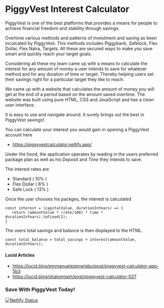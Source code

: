 # PiggyVest Interest Calculator

PiggyVest is one of the best platforms that provides a means for people to achieve financial freedom and stability through savings.

Overtime various methods and patterns of investment and saving as been inculcated by PiggyVest. This methods includes Piggybank, Safelock, Flex Dollar, Flex Naira, Targets. All these are secured ways to make you save smart and quickly reach your target goals.

Considering all these my team came up with a means to calculate the interest for any amount of money a user intends to save for whatever method and for any duration of time or target. Thereby helping users set their savings right for a particular target they like to reach.

We came up with a website that calculates the amount of money you will get at the end of a period based on the amount saved overtime. The website was built using pure HTML, CSS and JavaScript and has a clean user interface.

It is easy to use and navigate around. It surely brings out the best in PiggyVest savings!.


You can calculate your interest you would gain in opening a PiggyVest account  here 

- https://piggyvestcalculator.netlify.app/

Under the hood, the application operates by reading in the users preferred package plan as well as his _Deposit_ and _Time_ they intends to save.

The interest rates are
- Standard (  10% )
- Flex Dollar ( 6% )
- Safe Lock ( 13% )

Once the user chooses his packges, the interest is calculated
```
const interest = (capitalValue, durationInYears) => {
   return (amountValue * (rate/100) * time * durationInYears).toFixed(2);
}
```


The users total savings and balance is then displayed to the HTML.

```
const total_balance = total_savings + interest(amountValue, durationInYears);
```

#### Lucid Articles 
- https://lucid.blog/emmanuelezenwigbo/post/piggyvest-calculator-app-5b3
- https://lucid.blog/shalomjsph/post/piggyvest-calculator-027

### Save With PiggyVest Today!

[![Netlify Status](https://api.netlify.com/api/v1/badges/2a9b5e42-2ec8-44c7-b447-e20632ccb4e9/deploy-status)](https://app.netlify.com/sites/piggyvestcalculator/deploys)
